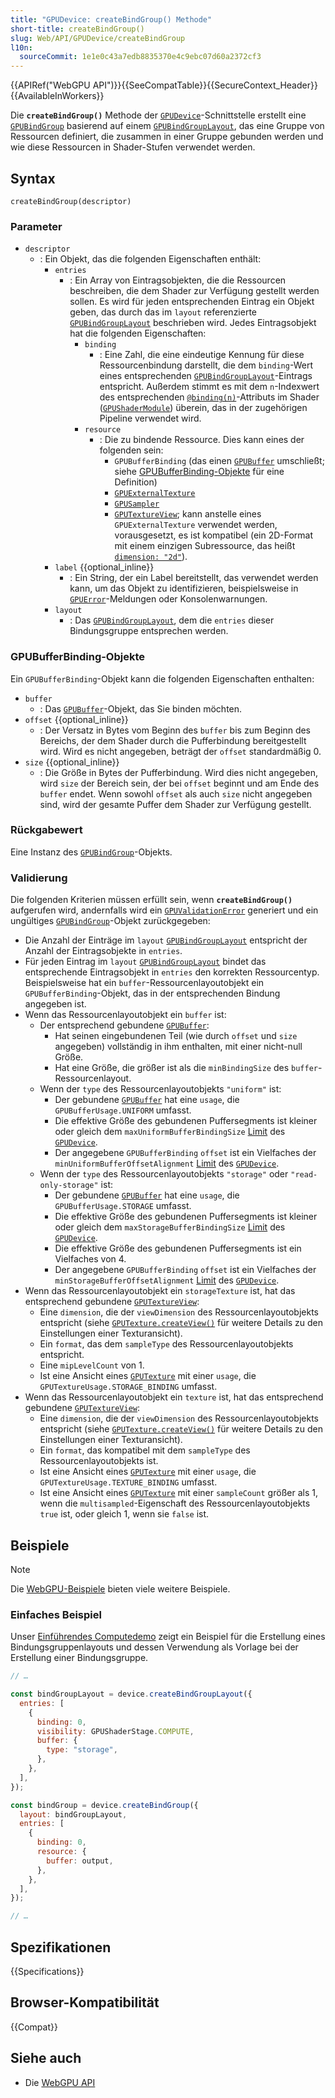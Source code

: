 ```yaml
---
title: "GPUDevice: createBindGroup() Methode"
short-title: createBindGroup()
slug: Web/API/GPUDevice/createBindGroup
l10n:
  sourceCommit: 1e1e0c43a7edb8835370e4c9ebc07d60a2372cf3
---
```


{{APIRef("WebGPU API")}}{{SeeCompatTable}}{{SecureContext_Header}}{{AvailableInWorkers}}

Die **`createBindGroup()`** Methode der [`GPUDevice`](/de/docs/Web/API/GPUDevice)-Schnittstelle erstellt eine [`GPUBindGroup`](/de/docs/Web/API/GPUBindGroup) basierend auf einem [`GPUBindGroupLayout`](/de/docs/Web/API/GPUBindGroupLayout), das eine Gruppe von Ressourcen definiert, die zusammen in einer Gruppe gebunden werden und wie diese Ressourcen in Shader-Stufen verwendet werden.

## Syntax

```js-nolint
createBindGroup(descriptor)
```

### Parameter

- `descriptor`
  - : Ein Objekt, das die folgenden Eigenschaften enthält:
    - `entries`
      - : Ein Array von Eintragsobjekten, die die Ressourcen beschreiben, die dem Shader zur Verfügung gestellt werden sollen. Es wird für jeden entsprechenden Eintrag ein Objekt geben, das durch das im `layout` referenzierte [`GPUBindGroupLayout`](/de/docs/Web/API/GPUBindGroupLayout) beschrieben wird. Jedes Eintragsobjekt hat die folgenden Eigenschaften:
        - `binding`
          - : Eine Zahl, die eine eindeutige Kennung für diese Ressourcenbindung darstellt, die dem `binding`-Wert eines entsprechenden [`GPUBindGroupLayout`](/de/docs/Web/API/GPUBindGroupLayout)-Eintrags entspricht. Außerdem stimmt es mit dem `n`-Indexwert des entsprechenden [`@binding(n)`](https://gpuweb.github.io/gpuweb/wgsl/#attribute-binding)-Attributs im Shader ([`GPUShaderModule`](/de/docs/Web/API/GPUShaderModule)) überein, das in der zugehörigen Pipeline verwendet wird.
        - `resource`
          - : Die zu bindende Ressource. Dies kann eines der folgenden sein:
            - `GPUBufferBinding` (das einen [`GPUBuffer`](/de/docs/Web/API/GPUBuffer) umschließt; siehe [GPUBufferBinding-Objekte](#gpubufferbinding-objekte) für eine Definition)
            - [`GPUExternalTexture`](/de/docs/Web/API/GPUExternalTexture)
            - [`GPUSampler`](/de/docs/Web/API/GPUSampler)
            - [`GPUTextureView`](/de/docs/Web/API/GPUTextureView); kann anstelle eines `GPUExternalTexture` verwendet werden, vorausgesetzt, es ist kompatibel (ein 2D-Format mit einem einzigen Subressource, das heißt [`dimension: "2d"`](/de/docs/Web/API/GPUTexture/createView#dimension)).
    - `label` {{optional_inline}}
      - : Ein String, der ein Label bereitstellt, das verwendet werden kann, um das Objekt zu identifizieren, beispielsweise in [`GPUError`](/de/docs/Web/API/GPUError)-Meldungen oder Konsolenwarnungen.
    - `layout`
      - : Das [`GPUBindGroupLayout`](/de/docs/Web/API/GPUBindGroupLayout), dem die `entries` dieser Bindungsgruppe entsprechen werden.

### GPUBufferBinding-Objekte

Ein `GPUBufferBinding`-Objekt kann die folgenden Eigenschaften enthalten:

- `buffer`
  - : Das [`GPUBuffer`](/de/docs/Web/API/GPUBuffer)-Objekt, das Sie binden möchten.
- `offset` {{optional_inline}}
  - : Der Versatz in Bytes vom Beginn des `buffer` bis zum Beginn des Bereichs, der dem Shader durch die Pufferbindung bereitgestellt wird. Wird es nicht angegeben, beträgt der `offset` standardmäßig 0.
- `size` {{optional_inline}}
  - : Die Größe in Bytes der Pufferbindung. Wird dies nicht angegeben, wird `size` der Bereich sein, der bei `offset` beginnt und am Ende des `buffer` endet. Wenn sowohl `offset` als auch `size` nicht angegeben sind, wird der gesamte Puffer dem Shader zur Verfügung gestellt.

### Rückgabewert

Eine Instanz des [`GPUBindGroup`](/de/docs/Web/API/GPUBindGroup)-Objekts.

### Validierung

Die folgenden Kriterien müssen erfüllt sein, wenn **`createBindGroup()`** aufgerufen wird, andernfalls wird ein [`GPUValidationError`](/de/docs/Web/API/GPUValidationError) generiert und ein ungültiges [`GPUBindGroup`](/de/docs/Web/API/GPUBindGroup)-Objekt zurückgegeben:

- Die Anzahl der Einträge im `layout` [`GPUBindGroupLayout`](/de/docs/Web/API/GPUBindGroupLayout) entspricht der Anzahl der Eintragsobjekte in `entries`.
- Für jeden Eintrag im `layout` [`GPUBindGroupLayout`](/de/docs/Web/API/GPUBindGroupLayout) bindet das entsprechende Eintragsobjekt in `entries` den korrekten Ressourcentyp. Beispielsweise hat ein `buffer`-Ressourcenlayoutobjekt ein `GPUBufferBinding`-Objekt, das in der entsprechenden Bindung angegeben ist.
- Wenn das Ressourcenlayoutobjekt ein `buffer` ist:
  - Der entsprechend gebundene [`GPUBuffer`](/de/docs/Web/API/GPUBuffer):
    - Hat seinen eingebundenen Teil (wie durch `offset` und `size` angegeben) vollständig in ihm enthalten, mit einer nicht-null Größe.
    - Hat eine Größe, die größer ist als die `minBindingSize` des `buffer`-Ressourcenlayout.
  - Wenn der `type` des Ressourcenlayoutobjekts `"uniform"` ist:
    - Der gebundene [`GPUBuffer`](/de/docs/Web/API/GPUBuffer) hat eine `usage`, die `GPUBufferUsage.UNIFORM` umfasst.
    - Die effektive Größe des gebundenen Puffersegments ist kleiner oder gleich dem `maxUniformBufferBindingSize` [Limit](/de/docs/Web/API/GPUSupportedLimits) des [`GPUDevice`](/de/docs/Web/API/GPUDevice).
    - Der angegebene `GPUBufferBinding` `offset` ist ein Vielfaches der `minUniformBufferOffsetAlignment` [Limit](/de/docs/Web/API/GPUSupportedLimits) des [`GPUDevice`](/de/docs/Web/API/GPUDevice).
  - Wenn der `type` des Ressourcenlayoutobjekts `"storage"` oder `"read-only-storage"` ist:
    - Der gebundene [`GPUBuffer`](/de/docs/Web/API/GPUBuffer) hat eine `usage`, die `GPUBufferUsage.STORAGE` umfasst.
    - Die effektive Größe des gebundenen Puffersegments ist kleiner oder gleich dem `maxStorageBufferBindingSize` [Limit](/de/docs/Web/API/GPUSupportedLimits) des [`GPUDevice`](/de/docs/Web/API/GPUDevice).
    - Die effektive Größe des gebundenen Puffersegments ist ein Vielfaches von 4.
    - Der angegebene `GPUBufferBinding` `offset` ist ein Vielfaches der `minStorageBufferOffsetAlignment` [Limit](/de/docs/Web/API/GPUSupportedLimits) des [`GPUDevice`](/de/docs/Web/API/GPUDevice).
- Wenn das Ressourcenlayoutobjekt ein `storageTexture` ist, hat das entsprechend gebundene [`GPUTextureView`](/de/docs/Web/API/GPUTextureView):
  - Eine `dimension`, die der `viewDimension` des Ressourcenlayoutobjekts entspricht (siehe [`GPUTexture.createView()`](/de/docs/Web/API/GPUTexture/createView) für weitere Details zu den Einstellungen einer Texturansicht).
  - Ein `format`, das dem `sampleType` des Ressourcenlayoutobjekts entspricht.
  - Eine `mipLevelCount` von 1.
  - Ist eine Ansicht eines [`GPUTexture`](/de/docs/Web/API/GPUTexture) mit einer `usage`, die `GPUTextureUsage.STORAGE_BINDING` umfasst.
- Wenn das Ressourcenlayoutobjekt ein `texture` ist, hat das entsprechend gebundene [`GPUTextureView`](/de/docs/Web/API/GPUTextureView):
  - Eine `dimension`, die der `viewDimension` des Ressourcenlayoutobjekts entspricht (siehe [`GPUTexture.createView()`](/de/docs/Web/API/GPUTexture/createView) für weitere Details zu den Einstellungen einer Texturansicht).
  - Ein `format`, das kompatibel mit dem `sampleType` des Ressourcenlayoutobjekts ist.
  - Ist eine Ansicht eines [`GPUTexture`](/de/docs/Web/API/GPUTexture) mit einer `usage`, die `GPUTextureUsage.TEXTURE_BINDING` umfasst.
  - Ist eine Ansicht eines [`GPUTexture`](/de/docs/Web/API/GPUTexture) mit einer `sampleCount` größer als 1, wenn die `multisampled`-Eigenschaft des Ressourcenlayoutobjekts `true` ist, oder gleich 1, wenn sie `false` ist.

## Beispiele

> [!NOTE]
> Die [WebGPU-Beispiele](https://webgpu.github.io/webgpu-samples/) bieten viele weitere Beispiele.

### Einfaches Beispiel

Unser [Einführendes Computedemo](https://mdn.github.io/dom-examples/webgpu-compute-demo/) zeigt ein Beispiel für die Erstellung eines Bindungsgruppenlayouts und dessen Verwendung als Vorlage bei der Erstellung einer Bindungsgruppe.

```js
// …

const bindGroupLayout = device.createBindGroupLayout({
  entries: [
    {
      binding: 0,
      visibility: GPUShaderStage.COMPUTE,
      buffer: {
        type: "storage",
      },
    },
  ],
});

const bindGroup = device.createBindGroup({
  layout: bindGroupLayout,
  entries: [
    {
      binding: 0,
      resource: {
        buffer: output,
      },
    },
  ],
});

// …
```

## Spezifikationen

{{Specifications}}

## Browser-Kompatibilität

{{Compat}}

## Siehe auch

- Die [WebGPU API](/de/docs/Web/API/WebGPU_API)
